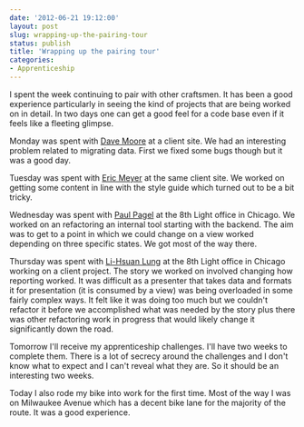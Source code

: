 ```yaml
---
date: '2012-06-21 19:12:00'
layout: post
slug: wrapping-up-the-pairing-tour
status: publish
title: 'Wrapping up the pairing tour'
categories:
- Apprenticeship
---
```


I spent the week continuing to pair with other craftsmen. It has been a good experience particularly in seeing the kind of projects that are being worked on in detail. In two days one can get a good feel for a code base even if it feels like a fleeting glimpse.

Monday was spent with <a href="http://www.8thlight.com/our-team/dave-moore">Dave Moore</a> at a client site. We had an interesting problem related to migrating data. First we fixed some bugs though but it was a good day.

Tuesday was spent with <a href="http://www.8thlight.com/our-team/eric-meyer">Eric Meyer</a> at the same client site. We worked on getting some content in line with the style guide which turned out to be a bit tricky.

Wednesday was spent with <a href="http://www.8thlight.com/our-team/paul-pagel">Paul Pagel</a> at the 8th Light office in Chicago. We worked on an refactoring an internal tool starting with the backend. The aim was to get to a point in which we could change on a view worked depending on three specific states. We got most of the way there.

Thursday was spent with <a href="http://www.8thlight.com/our-team/lihsuan-lung">Li-Hsuan Lung</a> at the 8th Light office in Chicago working on a client project. The story we worked on involved changing how reporting worked. It was difficult as a presenter that takes data and formats it for presentation (it is consumed by a view) was being overloaded in some fairly complex ways. It felt like it was doing too much but we couldn't refactor it before we accomplished what was needed by the story plus there was other refactoring work in progress that would likely change it significantly down the road.

Tomorrow I'll receive my apprenticeship challenges. I'll have two weeks to complete them. There is a lot of secrecy around the challenges and I don't know what to expect and I can't reveal what they are. So it should be an interesting two weeks.

Today I also rode my bike into work for the first time. Most of the way I was on Milwaukee Avenue which has a decent bike lane for the majority of the route. It was a good experience.
